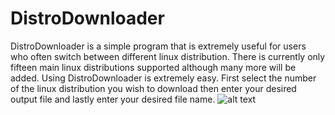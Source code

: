 # DistroDownloader
DistroDownloader is a simple program that is extremely useful for users who often switch between different linux distribution. There is currently only fifteen main linux distributions supported although many more will be added. Using DistroDownloader is extremely easy. First select the number of the linux distribution you wish to download then enter your desired output file and lastly enter your desired file name.
![alt text](https://github.com/Aaron-JM/DistroDownloader/blob/master/DistroDownloader.png)
